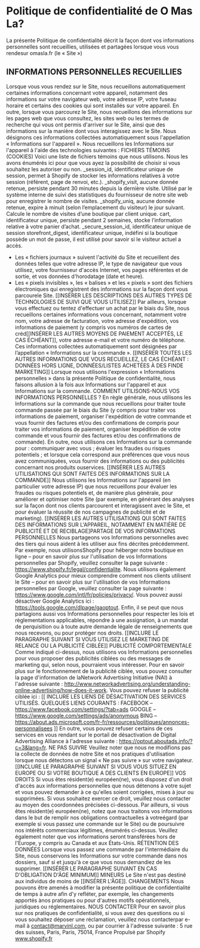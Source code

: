 # Politique de confidentialité de O Mas La?

La présente Politique de confidentialité décrit la façon dont vos informations personnelles sont recueillies, utilisées et partagées lorsque vous vous rendesur omasla.fr (le « Site ») 

## INFORMATIONS PERSONNELLES RECUEILLIES
Lorsque vous vous rendez sur le Site, nous recueillons automatiquement certaines informations concernant votre appareil, notamment des informations sur votre navigateur web, votre adresse IP, votre fuseau horaire et certains des cookies qui sont installés sur votre appareil. En outre, lorsque vous
parcourez le Site, nous recueillons des informations sur les pages web que vous consultez, les sites web ou les termes de recherche qui vous ont permis d'arriver sur le Site, ainsi que des informations sur la manière dont vous interagissez avec le Site. Nous désignons ces informations
collectées automatiquement sous l'appellation « Informations sur l'appareil ».
Nous recueillons les Informations sur l'appareil à l'aide des technologies suivantes :
FICHIERS TÉMOINS (COOKIES)
Voici une liste de fichiers témoins que nous utilisons. Nous les avons énumérés ici pour que vous ayez la possibilité de choisir si vous souhaitez les
autoriser ou non.
_session_id, identificateur unique de session, permet à Shopify de stocker les informations relatives à votre session (référent, page de renvoi, etc.).
_shopify_visit, aucune donnée retenue, persiste pendant 30 minutes depuis la dernière visite. Utilisé par le système interne de suivi des statistiques du
fournisseur de notre site web pour enregistrer le nombre de visites.
_shopify_uniq, aucune donnée retenue, expire à minuit (selon l’emplacement du visiteur) le jour suivant. Calcule le nombre de visites d’une boutique par
client unique.
cart, identificateur unique, persiste pendant 2 semaines, stocke l’information relative à votre panier d’achat.
_secure_session_id, identificateur unique de session
storefront_digest, identificateur unique, indéfini si la boutique possède un mot de passe, il est utilisé pour savoir si le visiteur actuel a accès.
- Les « fichiers journaux » suivent l'activité du Site et recueillent des données telles que votre adresse IP, le type de navigateur que vous utilisez, votre
fournisseur d'accès Internet, vos pages référentes et de sortie, et vos données d'horodatage (date et heure).
- Les « pixels invisibles », les « balises » et les « pixels » sont des fichiers électroniques qui enregistrent des informations sur la façon dont vous parcourele Site.
[[INSÉRER LES DESCRIPTIONS DES AUTRES TYPES DE TECHNOLOGIES DE SUIVI QUE VOUS UTILISEZ]]
Par ailleurs, lorsque vous effectuez ou tentez d'effectuer un achat par le biais du Site, nous recueillons certaines informations vous concernant,
notamment votre nom, votre adresse de facturation, votre adresse d'expédition, vos informations de paiement (y compris vos numéros de cartes de créd[[INSÉRER LES AUTRES MOYENS DE PAIEMENT ACCEPTÉS, LE CAS ÉCHÉANT]], votre adresse e-mail et votre numéro de téléphone. Ces informations
collectées automatiquement sont désignées par l’appellation « Informations sur la commande ».
[[INSÉRER TOUTES LES AUTRES INFORMATIONS QUE VOUS RECUEILLEZ, LE CAS ÉCHÉANT : DONNÉES HORS LIGNE, DONNÉES/LISTES ACHETÉES À DES FINDE MARKETING]]
Lorsque nous utilisons l'expression « Informations personnelles » dans la présente Politique de confidentialité, nous faisons allusion à la fois aux
Informations sur l'appareil et aux Informations sur la commande.
COMMENT UTILISONS-NOUS VOS INFORMATIONS PERSONNELLES ?
En règle générale, nous utilisons les Informations sur la commande que nous recueillons pour traiter toute commande passée par le biais du Site (y
compris pour traiter vos informations de paiement, organiser l'expédition de votre commande et vous fournir des factures et/ou des confirmations de
compris pour traiter vos informations de paiement, organiser lexpédition de votre commande et vous fournir des factures et/ou des confirmations de
commande). En outre, nous utilisons ces Informations sur la commande pour :
communiquer avec vous ;
évaluer les fraudes ou risques potentiels ; et
lorsque cela correspond aux préférences que vous nous avez communiquées, vous fournir des informations ou des publicités concernant nos produits ouservices.
[[INSÉRER LES AUTRES UTILISATIONS QUI SONT FAITES DES INFORMATIONS SUR LA COMMANDE]]
Nous utilisons les Informations sur l'appareil (en particulier votre adresse IP) que nous recueillons pour évaluer les fraudes ou risques potentiels et, de
manière plus générale, pour améliorer et optimiser notre Site (par exemple, en générant des analyses sur la façon dont nos clients parcourent et
interagissent avec le Site, et pour évaluer la réussite de nos campagnes de publicité et de marketing).
[[INSÉRER LES AUTRES UTILISATIONS QUI SONT FAITES DES INFORMATIONS SUR L'APPAREIL, NOTAMMENT EN MATIÈRE DE PUBLICITÉ ET DE RECIBLAGE]PARTAGE DE VOS INFORMATIONS PERSONNELLES
Nous partageons vos Informations personnelles avec des tiers qui nous aident à les utiliser aux fins décrites précédemment. Par exemple, nous utilisonsShopify pour héberger notre boutique en ligne – pour en savoir plus sur l'utilisation de vos Informations personnelles par Shopify, veuillez consulter la
page suivante : https://www.shopify.fr/legal/confidentialite. Nous utilisons également Google Analytics pour mieux comprendre comment nos clients
utilisent le Site – pour en savoir plus sur l'utilisation de vos Informations personnelles par Google, veuillez consulter la page suivante :
https://www.google.com/intl/fr/policies/privacy/. Vous pouvez aussi désactiver Google Analytics ici : https://tools.google.com/dlpage/gaoptout.
Enfin, il se peut que nous partagions aussi vos Informations personnelles pour respecter les lois et règlementations applicables, répondre à une
assignation, à un mandat de perquisition ou à toute autre demande légale de renseignements que nous recevons, ou pour protéger nos droits.
[[INCLURE LE PARAGRAPHE SUIVANT SI VOUS UTILISEZ LE MARKETING DE RELANCE OU LA PUBLICITÉ CIBLÉE]]
PUBLICITÉ COMPORTEMENTALE
Comme indiqué ci-dessus, nous utilisons vos Informations personnelles pour vous proposer des publicités ciblées ou des messages de marketing qui,
selon nous, pourraient vous intéresser. Pour en savoir plus sur le fonctionnement de la publicité ciblée, vous pouvez consulter la page d'information de laNetwork Advertising Initiative (NAI) à l'adresse suivante : http://www.networkadvertising.org/understanding-online-advertising/how-does-it-work.
Vous pouvez refuser la publicité ciblée ici :
[[
INCLURE LES LIENS DE DÉSACTIVATION DES SERVICES UTILISÉS.
QUELQUES LIENS COURANTS :
FACEBOOK – https://www.facebook.com/settings/?tab=ads
GOOGLE – https://www.google.com/settings/ads/anonymous
BING – https://about.ads.microsoft.com/fr-fr/ressources/politiques/annonces-personnalisees
]]
En outre, vous pouvez refuser certains de ces services en vous rendant sur le portail de désactivation de Digital Advertising Alliance à l'adresse suivante :
https://optout.aboutads.info/?c=3&lang=fr.
NE PAS SUIVRE
Veuillez noter que nous ne modifions pas la collecte de données de notre Site et nos pratiques d'utilisation lorsque nous détectons un signal « Ne pas
suivre » sur votre navigateur.
[[INCLURE LE PARAGRAPHE SUIVANT SI VOUS VOUS SITUEZ EN EUROPE OU SI VOTRE BOUTIQUE A DES CLIENTS EN EUROPE]]
VOS DROITS
Si vous êtes résident(e) européen(ne), vous disposez d'un droit d'accès aux informations personnelles que nous détenons à votre sujet et vous pouvez
demander à ce qu'elles soient corrigées, mises à jour ou supprimées. Si vous souhaitez exercer ce droit, veuillez nous contacter au moyen des
coordonnées précisées ci-dessous.
Par ailleurs, si vous êtes résident(e) européen(ne), notez que nous traitons vos informations dans le but de remplir nos obligations contractuelles à votreégard (par exemple si vous passez une commande sur le Site) ou de poursuivre nos intérêts commerciaux légitimes, énumérés ci-dessus. Veuillez
également noter que vos informations seront transférées hors de l'Europe, y compris au Canada et aux États-Unis.
RÉTENTION DES DONNÉES
Lorsque vous passez une commande par l'intermédiaire du Site, nous conservons les Informations sur votre commande dans nos dossiers, sauf si et
jusqu'à ce que vous nous demandiez de les supprimer.
[[INSÉRER LE PARAGRAPHE SUIVANT EN CAS D'OBLIGATION D'ÂGE MINIMUM]]
MINEURS
Le Site n'est pas destiné aux individus de moins de [[INSÉRER L'ÂGE]].
CHANGEMENTS
Nous pouvons être amenés à modifier la présente politique de confidentialité de temps à autre afin d'y refléter, par exemple, les changements apportés ànos pratiques ou pour d'autres motifs opérationnels, juridiques ou réglementaires.
NOUS CONTACTER
Pour en savoir plus sur nos pratiques de confidentialité, si vous avez des questions ou si vous souhaitez déposer une réclamation, veuillez nous contacterpar e-mail à contact@marvinl.com, ou par courrier à l'adresse suivante :
5 rue des suisses, Paris, Paris, 75014, France
Propulsé par Shopify
www.shopify.fr
